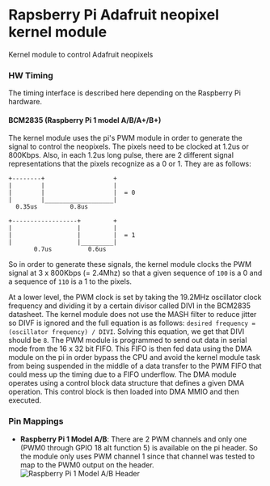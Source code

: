 # Rapsberry Pi Adafruit neopixel kernel module
Kernel module to control Adafruit neopixels

### HW Timing
The timing interface is described here depending on the Raspberry Pi hardware.

#### BCM2835 (Raspberry Pi 1 model A/B/A+/B+)
The kernel module uses the pi's PWM module in order to generate the signal to control the neopixels. The pixels need to be clocked at 1.2us or 800Kbps. Also, in each 1.2us long pulse, there are 2 different signal representations that the pixels recognize as a 0 or 1. They are as follows:
```
+--------+                   +
|        |                   |
|        |                   |  = 0
|        |___________________|
  0.35us         0.8us

+------------------+         +
|                  |         |
|                  |         |  = 1
|                  |_________|
       0.7us          0.6us
```
So in order to generate these signals, the kernel module clocks the PWM signal at 3 x 800Kbps (= 2.4Mhz) so that a given sequence of `100` is a 0 and a sequence of `110` is a 1 to the pixels.

At a lower level, the PWM clock is set by taking the 19.2MHz oscillator clock frequency and dividing it by a certain divisor called DIVI in the BCM2835 datasheet. The kernel module does not use the MASH filter to reduce jitter so DIVF is ignored and the full equation is as follows: `desired frequency = (oscillator frequency) / DIVI`. Solving this equation, we get that DIVI should be `8`. The PWM module is programmed to send out data in serial mode from the 16 x 32 bit FIFO. This FIFO is then fed data using the DMA module on the pi in order bypass the CPU and avoid the kernel module task from being suspended in the middle of a data transfer to the PWM FIFO that could mess up the timing due to a FIFO underflow. The DMA module operates using a control block data structure that defines a given DMA operation. This control block is then loaded into DMA MMIO and then executed.

### Pin Mappings
- **Raspberry Pi 1 Model A/B**: There are 2 PWM channels and only one (PWM0 through GPIO 18 alt function 5) is available on the pi header. So the module only uses PWM channel 1 since that channel was tested to map to the PWM0 output on the header.
![Raspberry Pi 1 Model A/B Header](http://elinux.org/images/8/80/Pi-GPIO-header-26-sm.png)
